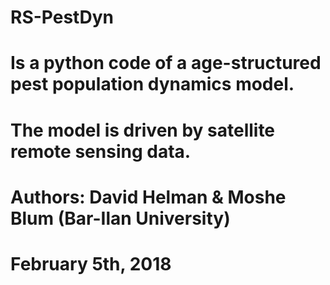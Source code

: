 # RS-PestDyn
# Is a python code of a age-structured pest population dynamics model. 
# The model is driven by satellite remote sensing data.
# 
# Authors: David Helman & Moshe Blum (Bar-Ilan University)
# February 5th, 2018

